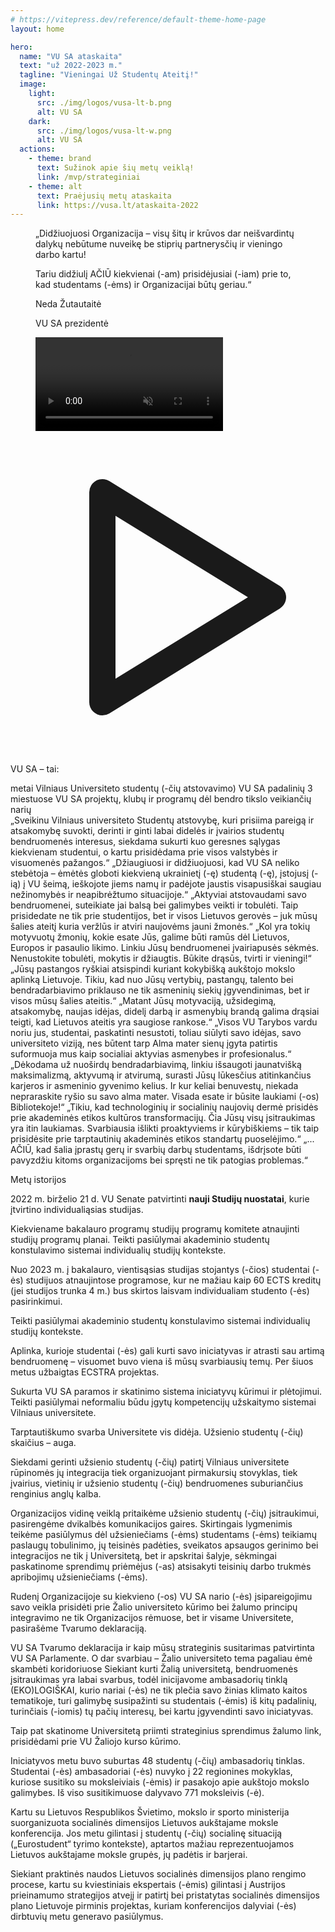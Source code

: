 ```yaml
---
# https://vitepress.dev/reference/default-theme-home-page
layout: home

hero:
  name: "VU SA ataskaita"
  text: "už 2022-2023 m."
  tagline: "Vieningai Už Studentų Ateitį!"
  image:
    light:
      src: ./img/logos/vusa-lt-b.png
      alt: VU SA
    dark: 
      src: ./img/logos/vusa-lt-w.png
      alt: VU SA
  actions:
    - theme: brand
      text: Sužinok apie šių metų veiklą!
      link: /mvp/strateginiai
    - theme: alt
      text: Praėjusių metų ataskaita
      link: https://vusa.lt/ataskaita-2022
---
```


<script setup lang="ts">
import 'vue3-carousel/dist/carousel.css'
import { Carousel, Slide, Pagination, Navigation } from 'vue3-carousel'
import TestimonialElement from "../components/TestimonialElement1.vue";
import NumberStatistic from "../components/NumberStatistic.vue";
import ElementWithBg from "../components/ElementWithBg.vue";
import PersonAvatar from "../components/PersonAvatar.vue";
import { biuras } from "../data/bendruomene.ts";

</script>

<section class="lg:px-2 px-1.5 isolate mb-8">
  <div class="max-w-5xl mx-auto p-4 relative">
    <figure class="flex flex-col md:flex-row">
      <figcaption class="leading-6 my-8 px-6 text-left md:w-1/2 order-2 md:order-1 flex flex-col">
          <p class="text-md font-medium italic mb-4">„Didžiuojuosi Organizacija – visų šitų ir krūvos dar neišvardintų dalykų nebūtume nuveikę be stiprių partnerysčių ir vieningo darbo kartu!</p>
          <p class="font-bold mb-4">Tariu didžiulį AČIŪ kiekvienai (-am) prisidėjusiai (-iam) prie to, kad studentams (-ėms) ir Organizacijai būtų geriau.“</p>
        <PersonAvatar :src="biuras[0].avatar" size="small">
          <p class="text-sm font-bold">Neda Žutautaitė</p>
          <p class="opacity-80 text-sm">VU SA prezidentė</p>
        </PersonAvatar>
      </figcaption>
      <video playsinline autoplay controls muted loop class="md:w-1/2 mx-auto order-1 md:order-2 z-20 shadow-lg object-cover aspect-video">
        <source src="/video/Nedos-kalba.mp4" type="video/mp4">
        <track default src="/video/Nedos-kalba-LT.vtt" kind="subtitles" srclang="lt" label="Lietuvių">
        <track src="/video/Nedos-kalba-EN.vtt" kind="subtitles" srclang="lt" label="English">
        Your browser does not support the video tag.
      </video>
    </figure>
    <svg class="absolute w-32 h-32 text-[#bd28344a] dark:text-zinc-300/20 left-0 md:-left-8 -top-4" xmlns="http://www.w3.org/2000/svg" viewBox="0 0 24 24" stroke-width="2" stroke="currentColor" fill="none" stroke-linecap="round" stroke-linejoin="round">
   <path stroke="none" d="M0 0h24v24H0z" fill="none"></path>
   <path d="M7 4v16l13 -8z"></path>
</svg>
  </div>
</section>

<section class="lg:px-2 px-1.5 isolate my-12">
  <div class="max-w-6xl mx-auto">
    <p class="mx-auto w-fit text-4xl font-bold">VU SA – tai:</p>
    <div class="flex flex-col md:flex-row my-12 mx-auto justify-center gap-8">
      <NumberStatistic :end-number="34">metai Vilniaus Universiteto studentų (-čių atstovavimo)</NumberStatistic>
      <NumberStatistic :end-number="15">VU SA padalinių 3 miestuose</NumberStatistic>
      <NumberStatistic :end-number="20"> VU SA projektų, klubų ir programų </NumberStatistic>
      <NumberStatistic :end-number="1100" > dėl bendro tikslo veikiančių narių</NumberStatistic>
    </div>
  </div>
</section>

<section class="lg:px-2 px-1.5 isolate">
  <div class="max-w-6xl mx-auto">
    <Carousel :transition="700" :autoplay="10000" pause-autoplay-on-hover wrap-around>
      <Slide :index="0">
        <TestimonialElement class="p-4" img-src="/img/sveikinimai/rektorius.jpg" person-name="prof. Rimvydas Petrauskas" person-position="Vilniaus universiteto Rektorius" href="/sveikinimai" button-text="Sveikinimo kalba">
        „Sveikinu Vilniaus universiteto Studentų atstovybę, kuri prisiima pareigą
          ir atsakomybę suvokti, derinti ir ginti labai didelės ir įvairios
          studentų bendruomenės interesus, siekdama sukurti kuo geresnes sąlygas
          kiekvienam studentui, o kartu prisidėdama prie visos valstybės ir
          visuomenės pažangos.“
        </TestimonialElement>
      </Slide>
      <Slide :index="1">
        <TestimonialElement class="p-4" img-src="/img/sveikinimai/MP-portretas.jpg" person-name="Ingrida Šimonytė" person-position="Lietuvos Respublikos Ministrė Pirmininkė" href="/sveikinimai" button-text="Sveikinimo kalba">
        „Džiaugiuosi ir didžiuojuosi, kad VU SA neliko stebėtoja – ėmėtės
          globoti kiekvieną ukrainietį (-ę) studentą (-ę), įstojusį (-ią) į VU
          šeimą, ieškojote jiems namų ir padėjote jaustis visapusiškai saugiau
          nežinomybės ir neapibrėžtumo situacijoje.“
        </TestimonialElement>
      </Slide>
      <Slide :index="2">
        <TestimonialElement class="p-4" img-src="/img/sveikinimai/20211231SMM0974.jpeg" person-name="Jurgita Šiugždinienė" person-position="LR Švietimo, mokslo ir sporto ministrė" href="/sveikinimai" button-text="Sveikinimo kalba">
        „Aktyviai atstovaudami savo bendruomenei, suteikiate jai balsą bei
        galimybes veikti ir tobulėti. Taip prisidedate ne tik prie studentijos,
        bet ir visos Lietuvos gerovės – juk mūsų šalies ateitį kuria veržlūs ir
        atviri naujovėms jauni žmonės.“
        </TestimonialElement>
      </Slide>
      <Slide :index="3">
        <TestimonialElement class="p-4" img-src="/img/sveikinimai/vcn.jpeg" person-name="Viktorija Čmilytė-Nielsen" person-position="LR Seimo Pirmininkė" href="/sveikinimai" button-text="Sveikinimo kalba">
        „Kol yra tokių motyvuotų žmonių, kokie esate Jūs, galime būti ramūs dėl
        Lietuvos, Europos ir pasaulio likimo. Linkiu Jūsų bendruomenei įvairiapusės sėkmės. Nenustokite tobulėti,
        mokytis ir džiaugtis. Būkite drąsūs, tvirti ir vieningi!“
        </TestimonialElement>
      </Slide>
      <Slide :index="4">
        <TestimonialElement class="p-4" img-src="/img/sveikinimai/zukauskas.jpeg" person-name="prof. Artūras Žukauskas" person-position="LR Seimo Švietimo ir mokslo komiteto pirmininkas" href="/sveikinimai" button-text="Sveikinimo kalba">
        „Jūsų pastangos ryškiai atsispindi kuriant kokybišką aukštojo mokslo aplinką Lietuvoje. Tikiu, kad nuo Jūsų vertybių, pastangų, talento  bei bendradarbiavimo priklauso ne tik asmeninių siekių įgyvendinimas, bet ir visos mūsų šalies ateitis.“
        </TestimonialElement>
      </Slide>
      <Slide :index="5">
        <TestimonialElement class="p-4" img-src="/img/sveikinimai/DSC01335.jpg" person-name="prof. Eglė Lastauskienė" person-position="Vilniaus universiteto Senato pirmininkė" href="/sveikinimai" button-text="Sveikinimo kalba">
        „Matant Jūsų
          motyvaciją, užsidegimą, atsakomybę, naujas idėjas, didelį darbą ir
          asmenybių brandą galima drąsiai teigti, kad Lietuvos ateitis yra
          saugiose rankose.“
        </TestimonialElement>
      </Slide>
      <Slide :index="6">
        <TestimonialElement class="p-4" img-src="/img/sveikinimai/Radzeviciene.5M5A1668r_3.jpg" person-name="dr. Eglė Radzevičienė" person-position="Vilniaus universiteto Tarybos pirmininkė" href="/sveikinimai" button-text="Sveikinimo kalba">
        „Visos VU Tarybos vardu noriu jus, studentai, paskatinti nesustoti,
          toliau siūlyti savo idėjas, savo universiteto viziją, nes būtent tarp
          Alma mater sienų įgyta patirtis suformuoja mus kaip socialiai aktyvias
          asmenybes ir profesionalus.“
        </TestimonialElement>
      </Slide>
      <Slide :index="7">
        <TestimonialElement class="p-4" img-src="/img/sveikinimai/ik.jpeg" person-name="Irena Krivienė" person-position="VU bibliotekos generalinė direktorė" href="/sveikinimai" button-text="Sveikinimo kalba">
        „Dėkodama už nuoširdų bendradarbiavimą, linkiu išsaugoti jaunatvišką
          maksimalizmą, aktyvumą ir atvirumą, surasti Jūsų lūkesčius atitinkančius
          karjeros ir asmeninio gyvenimo kelius. Ir kur keliai benuvestų, niekada
          nepraraskite ryšio su savo alma mater. Visada esate ir būsite laukiami
          (-os) Bibliotekoje!“
        </TestimonialElement>
      </Slide>
      <Slide :index="8">
        <TestimonialElement class="p-4" img-src="/img/sveikinimai/dr.-Loreta-Tauginien%C4%97.MART1397B.jpg" person-name="dr. Loreta Tauginienė" person-position="Akademinės etikos ir procedūrų kontrolierė" href="/sveikinimai" button-text="Sveikinimo kalba">
        „Tikiu, kad technologinių ir socialinių naujovių dermė prisidės prie akademinės etikos kultūros transformacijų. Čia Jūsų visų įsitraukimas yra itin laukiamas. Svarbiausia išlikti proaktyviems ir kūrybiškiems – tik taip prisidėsite prie tarptautinių akademinės etikos standartų puoselėjimo.“
        </TestimonialElement>
      </Slide>
      <Slide :index="9">
        <TestimonialElement class="p-4" img-src="/img/sveikinimai/IMG_20230114_124623_963.jpg" person-name="Arminas Varanauskas" person-position="Žinių ekonomikos forumo direktorius" href="/sveikinimai" button-text="Sveikinimo kalba">
       „... AČIŪ, kad šalia įprastų gerų ir
        svarbių darbų studentams, išdrįsote būti pavyzdžiu kitoms organizacijoms
        bei spręsti ne tik patogias problemas.“
        </TestimonialElement>
      </Slide>
      <template #addons>
        <Navigation />
        <Pagination />
      </template>
    </Carousel>
  </div>
</section>

<section class="lg:px-2 px-4 isolate mt-16">
    <p class="mx-auto w-fit text-4xl font-bold my-8">Metų <span class="italic">istorijos</span></p>
  <div class="max-w-5xl mx-auto grid grid-cols-1 lg:grid-cols-2 gap-7">
    <ElementWithBg href="/kokybiskos-studijos/vu#vu-senatas" class="h-[36rem]" img-src="/img/renginiai/biblioteka/FC0BE34F-EA5F-43D7-A5C4-4BDB81CFD4D1.jpg" :color-classes="['bg-[rgba(60,12,6,0.95)] dark:bg-zinc-900/90']">
      <template #title>Individualios studijos</template>
      <p class="mb-4">2022 m. birželio 21 d. VU Senate patvirtinti <strong>nauji Studijų nuostatai</strong>, kurie įtvirtino individualiąsias studijas. </p>
      <p class="mb-4">Kiekviename bakalauro programų studijų programų komitete atnaujinti studijų programų planai. Teikti pasiūlymai akademinio studentų konstulavimo sistemai individualių studijų kontekste. </p>
      <p class="mb-4"> Nuo 2023 m. į bakalauro, vientisąsias studijas stojantys (-čios) studentai (-ės) studijuos atnaujintose programose, kur ne mažiau kaip 60 ECTS kreditų (jei studijos trunka 4 m.) bus skirtos laisvam individualiam studento (-ės) pasirinkimui.</p>
      <p>Teikti pasiūlymai akademinio studentų konstulavimo sistemai individualių studijų kontekste. </p>
    </ElementWithBg>
    <ElementWithBg href="/stipri-organizacija/projektai#projektas-„ecstra-employability-competencies-for-students-through-implementation-and-recognition-of-activities" class="h-[36rem]" img-src="/img/renginiai/tvarumo-festivalis/_DSC0255.jpg" :color-classes="['bg-[rgba(60,45,17,0.98)] dark:bg-zinc-900/90']">
      <template #title>Studentų (-čių) skatinimas kurti savo iniciatyvas</template>
      <p class="mb-4">Aplinka, kurioje studentai (-ės) gali kurti savo iniciatyvas ir atrasti sau artimą bendruomenę – visuomet buvo viena iš mūsų svarbiausių temų. Per šiuos metus užbaigtas ECSTRA projektas. </p>
      <p class="mb-4"> Sukurta VU SA paramos ir skatinimo sistema iniciatyvų kūrimui ir plėtojimui. Teikti pasiūlymai neformaliu būdu įgytų kompetencijų užskaitymo sistemai Vilniaus universitete.</p>
    </ElementWithBg>
    <ElementWithBg href="/darni-bendruomene/integracija" class="h-[36rem]" img-src="/img/renginiai/gimtadienis/Gabija_Matkutė_VUSA_(95).jpg" :color-classes="['bg-[rgba(38,25,17,0.95)] dark:bg-zinc-400/80']">
      <template #title>Užsienio studentai (-ės) – lygiaverčiai (-tės) bendruomenės nariai (-ės)</template>
      <p class="mb-4">Tarptautiškumo svarba Universitete vis didėja. Užsienio studentų (-čių) skaičius – auga.</p>
      <p class="mb-4"> Siekdami gerinti užsienio studentų (-čių) patirtį Vilniaus universitete rūpinomės jų integracija tiek organizuojant pirmakursių stovyklas, tiek įvairius, vietinių ir užsienio studentų (-čių) bendruomenes suburiančius renginius anglų kalba. </p>
      <p>Organizacijos vidinę veiklą pritaikėme užsienio studentų (-čių) įsitraukimui, pasirengėme dvikalbės komunikacijos gaires. Skirtingais lygmenimis teikėme pasiūlymus dėl užsieniečiams (-ėms) studentams (-ėms) teikiamų paslaugų tobulinimo, jų teisinės padėties, sveikatos apsaugos gerinimo bei integracijos ne tik į Universitetą, bet ir apskritai šalyje, sėkmingai paskatinome sprendimų priėmėjus (-as) atsisakyti teisinių darbo trukmės apribojimų užsieniečiams (-ėms). </p>
    </ElementWithBg>
    <ElementWithBg href="/vu-sa/parlamentas#priimta-vu-sa-tvarumo-deklaracija" class="h-[36rem]" img-src="/img/renginiai/gimtadienis/Gabija_Matkutė_VUSA_(193).jpg" :color-classes="['bg-[rgba(24,39,17,0.95)] dark:bg-neutral-900/90']">
      <template #title>Žalias universitetas</template>
      <p class="mb-4">Rudenį Organizacijoje su kiekvieno (-os) VU SA nario (-ės) įsipareigojimu savo veikla prisidėti prie Žalio universiteto kūrimo bei žalumo principų integravimo ne tik Organizacijos rėmuose, bet ir visame Universitete, pasirašėme Tvarumo deklaraciją. </p>
      <p class="mb-4">VU SA Tvarumo deklaracija ir kaip mūsų strateginis susitarimas patvirtinta VU SA Parlamente. O dar svarbiau – Žalio universiteto tema pagaliau ėmė skambėti koridoriuose Siekiant kurti Žalią universitetą, bendruomenės įsitraukimas yra labai svarbus, todėl inicijavome ambasadorių tinklą (EKO)LOGIŠKAI, kurio nariai (-ės) ne tik plečia savo žinias klimato kaitos tematikoje, turi galimybę susipažinti su studentais (-ėmis) iš kitų padalinių, turinčiais (-iomis) tų pačių interesų, bei kartu įgyvendinti savo iniciatyvas. </p>
      <p>Taip pat skatinome Universitetą priimti strateginius sprendimus žalumo link, prisidėdami prie VU Žaliojo kurso kūrimo.</p>
    </ElementWithBg>
    <ElementWithBg href="/stipri-organizacija/projektai#geruju-uzsienio-praktiku-pritaikymas-socialinei-dimensijai-lietuvos-aukstajame-moksle-igyvendinti-mazinant-barjerus-su-kuriais-susiduria-maziau-reprezentuojamos-aukstajame-moksle-grupes" class="lg:col-span-2 lg:w-1/2 mx-auto h-[36rem]" img-src="/img/renginiai/pavasario-mokymai/IMG_7243.jpg" :color-classes="['bg-gradient-to-tr from-[rgba(28,39,17,0.95)] to-[rgba(50,12,6,0.95)] dark:bg-slate-900/90']">
      <template #title>Iniciatyva „Aukštasis mokslas nėra PER aukštai“ </template>
      <p class="mb-4">Iniciatyvos metu buvo suburtas 48 studentų (-čių) ambasadorių tinklas. Studentai (-ės) ambasadoriai (-ės) nuvyko į 22 regionines  mokyklas, kuriose susitiko su moksleiviais (-ėmis) ir pasakojo apie aukštojo mokslo galimybes. Iš viso susitikimuose dalyvavo 771 moksleivis (-ė). </p>
      <p class="mb-4"> Kartu su Lietuvos Respublikos Švietimo, mokslo ir sporto ministerija suorganizuota socialinės dimensijos Lietuvos aukštajame moksle konferencija. Jos metu gilintasi į studentų (-čių) socialinę situaciją („Eurostudent“ tyrimo kontekste), aptartos mažiau reprezentuojamos Lietuvos aukštajame moksle grupės, jų padėtis ir barjerai. </p>
      <p>Siekiant praktinės naudos Lietuvos socialinės dimensijos plano rengimo procese, kartu su kviestiniais ekspertais (-ėmis) gilintasi į Austrijos prieinamumo strategijos atvejį ir patirtį bei pristatytas socialinės dimensijos plano Lietuvoje pirminis projektas, kuriam konferencijos dalyviai (-ės) dirbtuvių metu generavo pasiūlymus. </p>
    </ElementWithBg>
  </div>
</section>
